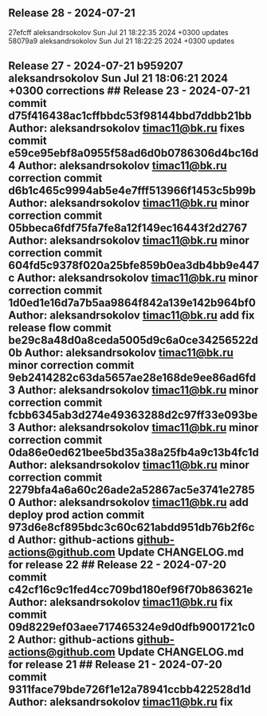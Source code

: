 ## Release 28 - 2024-07-21
27efcff aleksandrsokolov Sun Jul 21 18:22:35 2024 +0300 updates 58079a9 aleksandrsokolov Sun Jul 21 18:22:25 2024 +0300 updates

## Release 27 - 2024-07-21 b959207 aleksandrsokolov Sun Jul 21 18:06:21 2024 +0300 corrections ## Release 23 - 2024-07-21 commit d75f416438ac1cffbbdc53f98144bbd7ddbb21bb Author: aleksandrsokolov <timac11@bk.ru> fixes commit e59ce95ebf8a0955f58ad6d0b0786306d4bc16d4 Author: aleksandrsokolov <timac11@bk.ru> correction commit d6b1c465c9994ab5e4e7fff513966f1453c5b99b Author: aleksandrsokolov <timac11@bk.ru> minor correction commit 05bbeca6fdf75fa7fe8a12f149ec16443f2d2767 Author: aleksandrsokolov <timac11@bk.ru> minor correction commit 604fd5c9378f020a25bfe859b0ea3db4bb9e447c Author: aleksandrsokolov <timac11@bk.ru> minor correction commit 1d0ed1e16d7a7b5aa9864f842a139e142b964bf0 Author: aleksandrsokolov <timac11@bk.ru> add fix release flow commit be29c8a48d0a8ceda5005d9c6a0ce34256522d0b Author: aleksandrsokolov <timac11@bk.ru> minor correction commit 9eb2414282c63da5657ae28e168de9ee86ad6fd3 Author: aleksandrsokolov <timac11@bk.ru> minor correction commit fcbb6345ab3d274e49363288d2c97ff33e093be3 Author: aleksandrsokolov <timac11@bk.ru> minor correction commit 0da86e0ed621bee5bd35a38a25fb4a9c13b4fc1d Author: aleksandrsokolov <timac11@bk.ru> minor correction commit 2279bfa4a6a60c26ade2a52867ac5e3741e27850 Author: aleksandrsokolov <timac11@bk.ru> add deploy prod action commit 973d6e8cf895bdc3c60c621abdd951db76b2f6cd Author: github-actions <github-actions@github.com> Update CHANGELOG.md for release 22 ## Release 22 - 2024-07-20 commit c42cf16c9c1fed4cc709bd180ef96f70b863621e Author: aleksandrsokolov <timac11@bk.ru> fix commit 09d8229ef03aee717465324e9d0dfb9001721c02 Author: github-actions <github-actions@github.com> Update CHANGELOG.md for release 21 ## Release 21 - 2024-07-20 commit 9311face79bde726f1e12a78941ccbb422528d1d Author: aleksandrsokolov <timac11@bk.ru> fix

